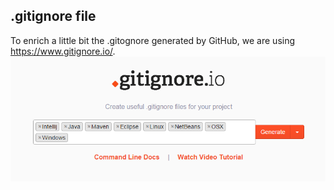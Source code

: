 ## .gitignore file

To enrich a little bit the .gitognore generated by GitHub, we are using https://www.gitignore.io/.
![screenshot of gitignore](assets/gitignore.io-screenshot.png)
